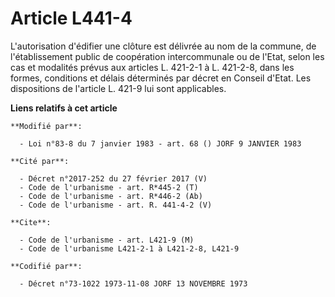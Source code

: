 # Article L441-4

L'autorisation d'édifier une clôture est délivrée au nom de la commune, de l'établissement public de coopération
intercommunale ou de l'Etat, selon les cas et modalités prévus aux articles L. 421-2-1 à L. 421-2-8, dans les formes,
conditions et délais déterminés par décret en Conseil d'Etat. Les dispositions de l'article L. 421-9 lui sont applicables.

**Liens relatifs à cet article**

	**Modifié par**:

	  - Loi n°83-8 du 7 janvier 1983 - art. 68 () JORF 9 JANVIER 1983

	**Cité par**:

	  - Décret n°2017-252 du 27 février 2017 (V)
	  - Code de l'urbanisme - art. R*445-2 (T)
	  - Code de l'urbanisme - art. R*446-2 (Ab)
	  - Code de l'urbanisme - art. R. 441-4-2 (V)

	**Cite**:

	  - Code de l'urbanisme - art. L421-9 (M)
	  - Code de l'urbanisme L421-2-1 à L421-2-8, L421-9

	**Codifié par**:

	  - Décret n°73-1022 1973-11-08 JORF 13 NOVEMBRE 1973
